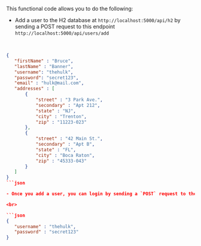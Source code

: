This functional code allows you to do the following:

- Add a user to the H2 database at `http://localhost:5000/api/h2` by sending a POST request to this endpoint `http://localhost:5000/api/users/add`
 
 <br>
 
 ```json
 {
    "firstName" : "Bruce",
    "lastName" : "Banner",
    "username": "thehulk",
    "password": "secret123",
    "email" : "hulk@mail.com",
    "addresses" : [
        {
            "street" : "3 Park Ave.",
            "secondary" : "Apt 212",
            "state" : "NJ",
            "city" : "Trenton",
            "zip" : "11223-023"
        },
        {
            "street" : "42 Main St.",
            "secondary" : "Apt B",
            "state" : "FL",
            "city" : "Boca Raton",
            "zip" : "45333-043"
        }
    ]
}
```json

- Once you add a user, you can login by sending a `POST` request to the endpoint `http://localhost:5000/api/login` with the following body in the request:

<br>

```json
{
    "username" : "thehulk",
    "password" : "secret123"
}
```
